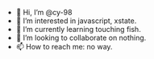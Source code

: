 - 👋 Hi, I’m @cy-98
- 👀 I’m interested in javascript, xstate.
- 🌱 I’m currently learning touching fish.
- 💞️ I’m looking to collaborate on nothing.
- 📫 How to reach me: no way.

<!---
cy-98/cy-98 is a ✨ special ✨ repository because its `README.md` (this file) appears on your GitHub profile.
You can click the Preview link to take a look at your changes.
--->
